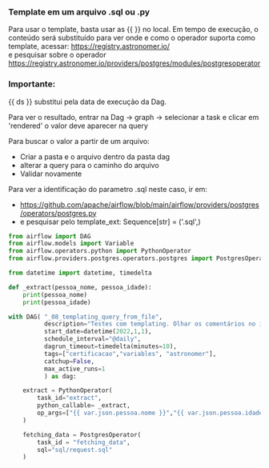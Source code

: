 ### Template em um arquivo .sql ou .py

Para usar o template, basta usar as {{  }} no local.
Em tempo de execução, o conteúdo será substituído
para ver onde e como o operador suporta como template, acessar:
https://registry.astronomer.io/ <br>
e pesquisar sobre o operador https://registry.astronomer.io/providers/postgres/modules/postgresoperator

### Importante:
{{ ds }} substitui pela data de execução da Dag.

Para ver o resultado, entrar na Dag -> graph -> selecionar a task e clicar em 'rendered'
o valor deve aparecer na query

Para buscar o valor a partir de um arquivo: 
 - Criar a pasta e o arquivo dentro da pasta dag
 - alterar a query para o caminho do arquivo
 - Validar novamente

Para ver a identificação do parametro .sql neste caso, ir em:
- https://github.com/apache/airflow/blob/main/airflow/providers/postgres/operators/postgres.py
- e pesquisar pelo template_ext: Sequence[str] = ('.sql',)

```python
from airflow import DAG
from airflow.models import Variable
from airflow.operators.python import PythonOperator
from airflow.providers.postgres.operators.postgres import PostgresOperator

from datetime import datetime, timedelta

def _extract(pessoa_nome, pessoa_idade):
    print(pessoa_nome)
    print(pessoa_idade)

with DAG( "_08_templating_query_from_file",
          description="Testes com templating. Olhar os comentários no início do código.", 
          start_date=datetime(2022,1,1), 
          schedule_interval="@daily",
          dagrun_timeout=timedelta(minutes=10),
          tags=["certificacao","variables", "astronomer"],
          catchup=False,
          max_active_runs=1
          ) as dag:

    extract = PythonOperator(
        task_id="extract",
        python_callable= _extract,
        op_args=["{{ var.json.pessoa.nome }}","{{ var.json.pessoa.idade }}"]
    )

    fetching_data = PostgresOperator(
        task_id = "fetching_data",
        sql="sql/request.sql"
    )
```